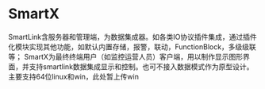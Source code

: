 # SmartX
SmartLink含服务器和管理端，为数据集成器。如各类IO协议插件集成，通过插件化模块实现其他功能，如默认内置存储，报警，联动，FunctionBlock，多级级联等； SmartX为最终终端用户（如监控运营人员）客户端，用以制作显示图形界面，并支持smartlink数据集成显示和控制。也可不接入数据模式作为原型设计。
主要支持64位linux和win，此处暂上传win
